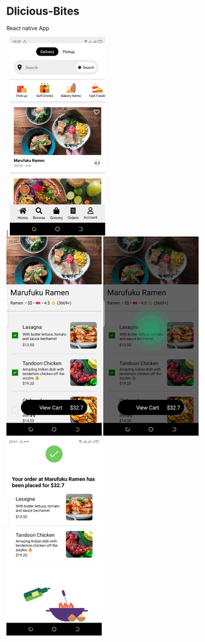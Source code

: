 # Dlicious-Bites
React native App 

| <img src="https://github.com/lewenbach228/uberClone/blob/master/screenshots/Screenshot_20220308-102919.png" width="250"> 
<img src="https://github.com/lewenbach228/uberClone/blob/master/screenshots/Screenshot_20220310-224302.png" width="250"> 
<img src="https://github.com/lewenbach228/uberClone/blob/master/screenshots/Screenshot_20220310-224316.png" width="250">  
<img src="https://github.com/lewenbach228/uberClone/blob/master/screenshots/Screenshot_20220310-225202.png" width="250"> 
